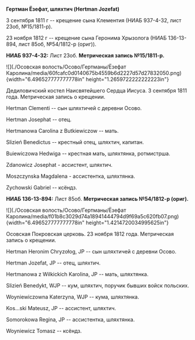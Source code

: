 **Гертман Ёзефат, шляхтич (Hertman Jozefat)**

3 сентября 1811 г -- крещение сына Клементия (НИАБ 937-4-32, лист 23об,
№15/1811-р).

23 ноября 1812 г -- крещение сына Геронима Хрызолога (НИАБ 136-13-894,
лист 85об, №54/1812-р (ориг)).

**НИАБ 937-4-32:** Лист 23об. **Метрическая запись №15/1811-р.**

![](./Осовская волость/Осово/Гертманы/Ёзефат Каролина/media/60fcafc0d0140675b4559b6d2227d57d27832050.png){width="6.496527777777778in"
height="1.2659722222222223in"}

Дедиловичский костел Наисвятейшего Сердца Иисуса. 3 сентября 1811 года.
Метрическая запись о крещении.

Hertman Clementi -- сын шляхтичей с деревни Осово.

Hertman Josephat -- отец.

Hertmanowa Carolina z Butkiewiczow -- мать.

Slizień Benedictus -- крестный отец, шляхтич, капитан.

Buiewiczowa Hedwiga -- крестная мать, шляхтянка, ротмистрша.

Zdanowicz Josephat - ассистент, шляхтич.

Moszczynska Magdalena - ассистентка, шляхтянка.

Zychowski Gabriel -- ксёндз.

**НИАБ 136-13-894:** Лист 85об. **Метрическая запись №54/1812-р
(ориг).**

![](./Осовская волость/Осово/Гертманы/Ёзефат Каролина/media/f01b8c3029d74a18941444794d9f69a5c620fb07.png){width="6.496527777777778in"
height="1.4214720034995625in"}

Осовская Покровская церковь. 23 ноября 1812 года. Метрическая запись о
крещении.

Hertman Heronim Chryzołog, JP -- сын шляхтичей с деревни Осовo.

Hertman Jozefat, JP -- отец, шляхтич.

Hertmanowa z Wilkickich Karolina, JP -- мать, шляхтянка.

Slizień Benedykt, WJP -- кум, шляхтич, поручик бывших войск польских.

Woyniewiczowna Katerzyna, WJP -- кума, шляхтянка.

Kos\...ski Mateusz, JP -- ассистент, шляхтич.

Somorokowa Regina, JP -- ассистентка, шляхтянка.

Woyniewicz Tomasz -- ксёндз.

